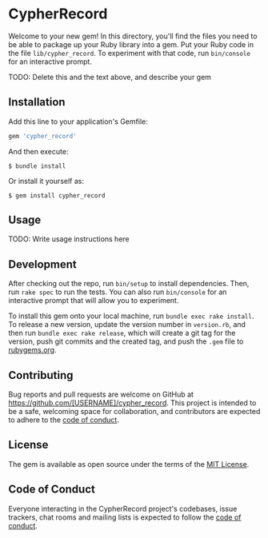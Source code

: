 # CypherRecord

Welcome to your new gem! In this directory, you'll find the files you need to be able to package up your Ruby library into a gem. Put your Ruby code in the file `lib/cypher_record`. To experiment with that code, run `bin/console` for an interactive prompt.

TODO: Delete this and the text above, and describe your gem

## Installation

Add this line to your application's Gemfile:

```ruby
gem 'cypher_record'
```

And then execute:

    $ bundle install

Or install it yourself as:

    $ gem install cypher_record

## Usage

TODO: Write usage instructions here

## Development

After checking out the repo, run `bin/setup` to install dependencies. Then, run `rake spec` to run the tests. You can also run `bin/console` for an interactive prompt that will allow you to experiment.

To install this gem onto your local machine, run `bundle exec rake install`. To release a new version, update the version number in `version.rb`, and then run `bundle exec rake release`, which will create a git tag for the version, push git commits and the created tag, and push the `.gem` file to [rubygems.org](https://rubygems.org).

## Contributing

Bug reports and pull requests are welcome on GitHub at https://github.com/[USERNAME]/cypher_record. This project is intended to be a safe, welcoming space for collaboration, and contributors are expected to adhere to the [code of conduct](https://github.com/[USERNAME]/cypher_record/blob/master/CODE_OF_CONDUCT.md).

## License

The gem is available as open source under the terms of the [MIT License](https://opensource.org/licenses/MIT).

## Code of Conduct

Everyone interacting in the CypherRecord project's codebases, issue trackers, chat rooms and mailing lists is expected to follow the [code of conduct](https://github.com/[USERNAME]/cypher_record/blob/master/CODE_OF_CONDUCT.md).
